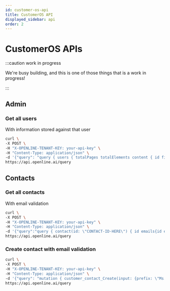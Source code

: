 ```yaml
---
id: customer-os-api
title: CustomerOS API
displayed_sidebar: api
order: 2
---
```


# CustomerOS APIs

:::caution work in progress

We're busy building, and this is one of those things that is a work in progress!

:::

## Admin

### Get all users

With information stored against that user

```bash
curl \
-X POST \
-H "X-OPENLINE-TENANT-KEY: your-api-key" \
-H "Content-Type: application/json" \
-d '{"query": "query { users { totalPages totalElements content { id firstName lastName calendars { link } jobRoles{ jobTitle description } emails { email } createdAt }}} "}' \
https://api.openline.ai/query
```

## Contacts

### Get all contacts

With email validation

```bash
curl \
-X POST \
-H "X-OPENLINE-TENANT-KEY: your-api-key" \
-H "Content-Type: application/json" \
-d '{"query":"query { contact(id: \"CONTACT-ID-HERE\") { id emails{id emailValidationDetails {validated isReachable isValidSyntax canConnectSmtp acceptsMail hasFullInbox isCatchAll isDeliverable isDisabled}}} "}' \
https://api.openline.ai/query
```

### Create contact with email validation

```bash
curl \
-X POST \
-H "X-OPENLINE-TENANT-KEY: your-api-key" \
-H "Content-Type: application/json" \
-d '{"query": "mutation { customer_contact_Create(input: {prefix: \"Ms.\", firstName: \"X\", lastName: \"Y\", appSource:\"YOUR-APP\", email: {primary:true, email:\"someone@somedomain.com\", label: WORK, appSource:\"YOUR-APP\"}}) { id, email {id}}}"}' \
https://api.openline.ai/query
```
